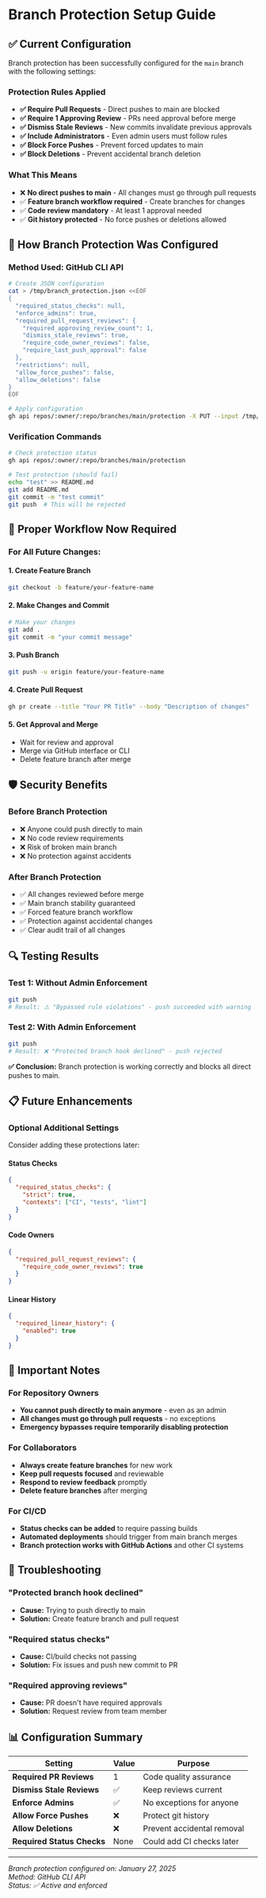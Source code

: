 # Branch Protection Setup Guide

## ✅ Current Configuration

Branch protection has been successfully configured for the `main` branch with the following settings:

### Protection Rules Applied
- **✅ Require Pull Requests** - Direct pushes to main are blocked
- **✅ Require 1 Approving Review** - PRs need approval before merge
- **✅ Dismiss Stale Reviews** - New commits invalidate previous approvals
- **✅ Include Administrators** - Even admin users must follow rules
- **✅ Block Force Pushes** - Prevent forced updates to main
- **✅ Block Deletions** - Prevent accidental branch deletion

### What This Means
- ❌ **No direct pushes to main** - All changes must go through pull requests
- ✅ **Feature branch workflow required** - Create branches for changes
- ✅ **Code review mandatory** - At least 1 approval needed
- ✅ **Git history protected** - No force pushes or deletions allowed

## 🔧 How Branch Protection Was Configured

### Method Used: GitHub CLI API
```bash
# Create JSON configuration
cat > /tmp/branch_protection.json <<EOF
{
  "required_status_checks": null,
  "enforce_admins": true,
  "required_pull_request_reviews": {
    "required_approving_review_count": 1,
    "dismiss_stale_reviews": true,
    "require_code_owner_reviews": false,
    "require_last_push_approval": false
  },
  "restrictions": null,
  "allow_force_pushes": false,
  "allow_deletions": false
}
EOF

# Apply configuration
gh api repos/:owner/:repo/branches/main/protection -X PUT --input /tmp/branch_protection.json
```

### Verification Commands
```bash
# Check protection status
gh api repos/:owner/:repo/branches/main/protection

# Test protection (should fail)
echo "test" >> README.md
git add README.md
git commit -m "test commit"
git push  # This will be rejected
```

## 🚀 Proper Workflow Now Required

### For All Future Changes:

#### 1. Create Feature Branch
```bash
git checkout -b feature/your-feature-name
```

#### 2. Make Changes and Commit
```bash
# Make your changes
git add .
git commit -m "your commit message"
```

#### 3. Push Branch
```bash
git push -u origin feature/your-feature-name
```

#### 4. Create Pull Request
```bash
gh pr create --title "Your PR Title" --body "Description of changes"
```

#### 5. Get Approval and Merge
- Wait for review and approval
- Merge via GitHub interface or CLI
- Delete feature branch after merge

## 🛡️ Security Benefits

### Before Branch Protection
- ❌ Anyone could push directly to main
- ❌ No code review requirements
- ❌ Risk of broken main branch
- ❌ No protection against accidents

### After Branch Protection
- ✅ All changes reviewed before merge
- ✅ Main branch stability guaranteed
- ✅ Forced feature branch workflow
- ✅ Protection against accidental changes
- ✅ Clear audit trail of all changes

## 🔍 Testing Results

### Test 1: Without Admin Enforcement
```bash
git push
# Result: ⚠️ "Bypassed rule violations" - push succeeded with warning
```

### Test 2: With Admin Enforcement
```bash
git push
# Result: ❌ "Protected branch hook declined" - push rejected
```

**✅ Conclusion:** Branch protection is working correctly and blocks all direct pushes to main.

## 📋 Future Enhancements

### Optional Additional Settings
Consider adding these protections later:

#### Status Checks
```json
{
  "required_status_checks": {
    "strict": true,
    "contexts": ["CI", "tests", "lint"]
  }
}
```

#### Code Owners
```json
{
  "required_pull_request_reviews": {
    "require_code_owner_reviews": true
  }
}
```

#### Linear History
```json
{
  "required_linear_history": {
    "enabled": true
  }
}
```

## 🚨 Important Notes

### For Repository Owners
- **You cannot push directly to main anymore** - even as an admin
- **All changes must go through pull requests** - no exceptions
- **Emergency bypasses require temporarily disabling protection**

### For Collaborators
- **Always create feature branches** for new work
- **Keep pull requests focused** and reviewable
- **Respond to review feedback** promptly
- **Delete feature branches** after merging

### For CI/CD
- **Status checks can be added** to require passing builds
- **Automated deployments** should trigger from main branch merges
- **Branch protection works with GitHub Actions** and other CI systems

## 🔧 Troubleshooting

### "Protected branch hook declined"
- **Cause:** Trying to push directly to main
- **Solution:** Create feature branch and pull request

### "Required status checks"
- **Cause:** CI/build checks not passing
- **Solution:** Fix issues and push new commit to PR

### "Required approving reviews"
- **Cause:** PR doesn't have required approvals
- **Solution:** Request review from team member

## 📊 Configuration Summary

| Setting | Value | Purpose |
|---------|--------|---------|
| **Required PR Reviews** | 1 | Code quality assurance |
| **Dismiss Stale Reviews** | ✅ | Keep reviews current |
| **Enforce Admins** | ✅ | No exceptions for anyone |
| **Allow Force Pushes** | ❌ | Protect git history |
| **Allow Deletions** | ❌ | Prevent accidental removal |
| **Required Status Checks** | None | Could add CI checks later |

---

*Branch protection configured on: January 27, 2025*  
*Method: GitHub CLI API*  
*Status: ✅ Active and enforced*